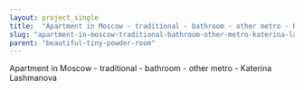 ```yaml
---
layout: project_single
title:  "Apartment in Moscow - traditional - bathroom - other metro - Katerina Lashmanova"
slug: "apartment-in-moscow-traditional-bathroom-other-metro-katerina-lashmanova"
parent: "beautiful-tiny-powder-room"
---
```

Apartment in Moscow - traditional - bathroom - other metro - Katerina Lashmanova